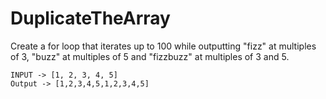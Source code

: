 # DuplicateTheArray

Create a for loop that iterates up to 100 while outputting "fizz" at multiples of 3, "buzz" at multiples of 5 and "fizzbuzz" at multiples of 3 and 5.

```
INPUT -> [1, 2, 3, 4, 5]
Output -> [1,2,3,4,5,1,2,3,4,5]

```
